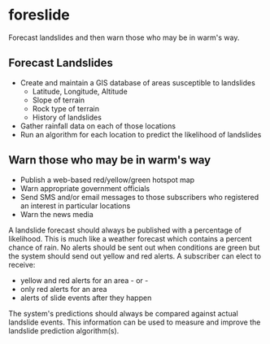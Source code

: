 # foreslide
Forecast landslides and then warn those who may be in warm's way.

## Forecast Landslides
* Create and maintain a GIS database of areas susceptible to landslides
  * Latitude, Longitude, Altitude
  * Slope of terrain
  * Rock type of terrain
  * History of landslides
* Gather rainfall data on each of those locations
* Run an algorithm for each location to predict the likelihood of landslides

## Warn those who may be in warm's way
* Publish a web-based red/yellow/green hotspot map 
* Warn appropriate government officials
* Send SMS and/or email messages to those subscribers who registered an interest in particular locations
* Warn the news media

A landslide forecast should always be published with a percentage of likelihood.  This is much like a weather forecast which contains a percent chance of rain.  No alerts should be sent out when conditions are green but the system should send out yellow and red alerts.  A subscriber can elect to receive:
* yellow and red alerts for an area - or -
* only red alerts for an area
* alerts of slide events after they happen

The system's predictions should always be compared against actual landslide events.  This information can be used to measure and improve the landslide prediction algorithm(s).
